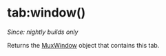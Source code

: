 # tab:window()

*Since: nightly builds only*

Returns the [MuxWindow](../mux-window/index.md) object that contains this tab.

